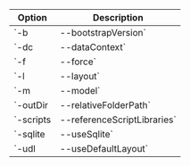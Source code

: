 <!-- ASP.NET Core code generator tool options common to Razor pages, controllers, and views. -->

Option                                | Description
------------------------------------- | ---
`-b|--bootstrapVersion`               | Specifies the bootstrap version and creates a `wwwroot` folder for the Bootstrap assets if the folder isn't present.
`-dc|--dataContext`                   | The database context class to use or the name of the class to generate.
`-f|--force`                          | Overwrite existing files.
`-l|--layout`                         | Custom layout page to use.
`-m|--model`                          | Model class to use.
`-outDir|--relativeFolderPath`        | Relative output folder path. If not specified, files are generated in the project folder.
`-scripts|--referenceScriptLibraries` | Reference script libraries in the generated views. Adds `_ValidationScriptsPartial` to `Edit` and `Create` pages.
`-sqlite|--useSqlite`                 | Flag to specify if the database context should use SQLite instead of SQL Server.
`-udl|--useDefaultLayout`             | Use the default layout for the views.

